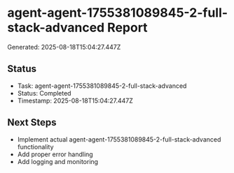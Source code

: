 # agent-agent-1755381089845-2-full-stack-advanced Report

Generated: 2025-08-18T15:04:27.447Z

## Status
- Task: agent-agent-1755381089845-2-full-stack-advanced
- Status: Completed
- Timestamp: 2025-08-18T15:04:27.447Z

## Next Steps
- Implement actual agent-agent-1755381089845-2-full-stack-advanced functionality
- Add proper error handling
- Add logging and monitoring
